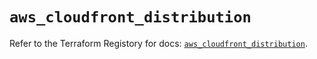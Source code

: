 # `aws_cloudfront_distribution`

Refer to the Terraform Registory for docs: [`aws_cloudfront_distribution`](https://registry.terraform.io/providers/hashicorp/aws/5.27.0/docs/resources/cloudfront_distribution).
